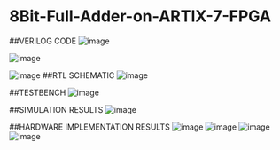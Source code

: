 # 8Bit-Full-Adder-on-ARTIX-7-FPGA

##VERILOG CODE
  ![image](https://github.com/user-attachments/assets/7a22248d-1948-460f-af16-fbc683f9ccdb)
  
  ![image](https://github.com/user-attachments/assets/54c5c3e0-f71d-4489-81ff-2d11e4c73fba)
  
  ![image](https://github.com/user-attachments/assets/45390bc8-a939-4882-b2ff-3480bde00dd2)
##RTL SCHEMATIC
  ![image](https://github.com/user-attachments/assets/ac69d4ce-2f18-435d-86ba-e9a785006d8a)
  
##TESTBENCH
  ![image](https://github.com/user-attachments/assets/45032a42-f713-4853-a732-9147a7d181c8)

##SIMULATION RESULTS
  ![image](https://github.com/user-attachments/assets/ab2ea2a3-48b2-4f1d-9600-b8abb9efaea2)

##HARDWARE IMPLEMENTATION RESULTS
  ![image](https://github.com/user-attachments/assets/bbf17d07-8a8e-471b-b61c-999f62cff19f)
  ![image](https://github.com/user-attachments/assets/afb66e37-5b60-4322-80f7-490ef5ac713e)
  ![image](https://github.com/user-attachments/assets/2a26bd96-a755-48b7-8ed0-90260c14177d)
  ![image](https://github.com/user-attachments/assets/5d174024-9fc7-4f94-848c-70f4d5d2a3e1)




